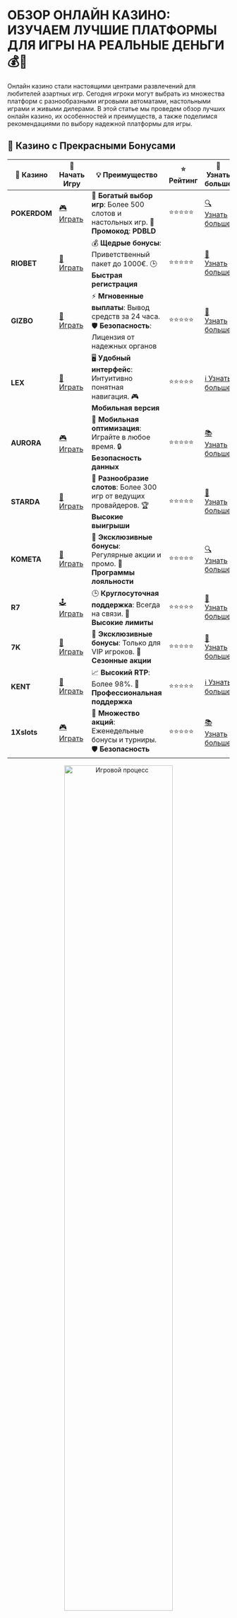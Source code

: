 # ОБЗОР ОНЛАЙН КАЗИНО: ИЗУЧАЕМ ЛУЧШИЕ ПЛАТФОРМЫ ДЛЯ ИГРЫ НА РЕАЛЬНЫЕ ДЕНЬГИ 💰🎰

Онлайн казино стали настоящими центрами развлечений для любителей азартных игр. Сегодня игроки могут выбрать из множества платформ с разнообразными игровыми автоматами, настольными играми и живыми дилерами. В этой статье мы проведем обзор лучших онлайн казино, их особенностей и преимуществ, а также поделимся рекомендациями по выбору надежной платформы для игры.

## 🌟 Казино с Прекрасными Бонусами

| 🎲 **Казино** | 🔗 **Начать Игру** | 💡 **Преимущество** | ⭐ **Рейтинг** | 🔗 **Узнать больше** |
|--------------|---------------------|---------------------|----------------|----------------------|
| **POKERDOM**  | [🎮 Играть](https://brandplay.link/4k77v2yx) | 🎉 **Богатый выбор игр**: Более 500 слотов и настольных игр. 🎁 **Промокод**: **PDBLD** | ⭐⭐⭐⭐⭐ | [🔍 Узнать больше](https://brandplay.link/4k77v2yx) |
| **RIOBET**    | [🎰 Играть](https://brandplay.link/7xBLTPyj) | 💰 **Щедрые бонусы**: Приветственный пакет до 1000€. 🕒 **Быстрая регистрация** | ⭐⭐⭐⭐⭐ | [📖 Узнать больше](https://brandplay.link/7xBLTPyj) |
| **GIZBO**     | [🎲 Играть](https://brandplay.link/bprXw4YV) | ⚡ **Мгновенные выплаты**: Вывод средств за 24 часа. 🛡️ **Безопасность**: Лицензия от надежных органов | ⭐⭐⭐⭐⭐ | [📝 Узнать больше](https://brandplay.link/bprXw4YV) |
| **LEX**       | [🤑 Играть](https://brandplay.link/zW4hdDFV) | 🖥️ **Удобный интерфейс**: Интуитивно понятная навигация. 🎮 **Мобильная версия** | ⭐⭐⭐⭐⭐ | [ℹ️ Узнать больше](https://brandplay.link/zW4hdDFV) |
| **AURORA**    | [🎮 Играть](https://10trafic-stat2.com/click/668546556bcc6313411604bd/6766/13032/subaccount) | 📱 **Мобильная оптимизация**: Играйте в любое время. 🔒 **Безопасность данных** | ⭐⭐⭐⭐⭐ | [📚 Узнать больше](https://10trafic-stat2.com/click/668546556bcc6313411604bd/6766/13032/subaccount) |
| **STARDА**    | [🎯 Играть](https://brandplay.link/fB7xwRFL) | 🎰 **Разнообразие слотов**: Более 300 игр от ведущих провайдеров. 🏆 **Высокие выигрыши** | ⭐⭐⭐⭐⭐ | [🔎 Узнать больше](https://brandplay.link/fB7xwRFL) |
| **KOMETA**    | [🎰 Играть](https://brandplay.link/8ZymQJV8) | 🎁 **Эксклюзивные бонусы**: Регулярные акции и промо. 🔄 **Программы лояльности** | ⭐⭐⭐⭐⭐ | [🔍 Узнать больше](https://brandplay.link/8ZymQJV8) |
| **R7**        | [🕹️ Играть](https://brandplay.link/bMd3Yjsw) | 🕒 **Круглосуточная поддержка**: Всегда на связи. 💸 **Высокие лимиты** | ⭐⭐⭐⭐⭐ | [📖 Узнать больше](https://brandplay.link/bMd3Yjsw) |
| **7K**        | [🎲 Играть](https://brandplay.link/BvQyFShp) | 🌟 **Эксклюзивные бонусы**: Только для VIP игроков. 🎉 **Сезонные акции** | ⭐⭐⭐⭐⭐ | [📝 Узнать больше](https://brandplay.link/BvQyFShp) |
| **KENT**      | [🤑 Играть](https://brandplay.link/Fv2WP3js) | 📈 **Высокий RTP**: Более 98%. 💼 **Профессиональная поддержка** | ⭐⭐⭐⭐⭐ | [ℹ️ Узнать больше](https://brandplay.link/Fv2WP3js) |
| **1Xslots**   | [🎮 Играть](https://brandplay.link/hSB1khtr) | 🎉 **Множество акций**: Еженедельные бонусы и турниры. 🛡️ **Безопасность** | ⭐⭐⭐⭐⭐ | [📚 Узнать больше](https://brandplay.link/hSB1khtr) |

<div align="center"> <img src="https://i.pinimg.com/originals/1d/b3/25/1db325483acbe642c6d4e6fdd73a4988.gif" alt="Игровой процесс" width="70%"> </div>
---

## 🚀 Быстрые Выигрыши и Поддержка

| 🎲 **Казино** | 🔗 **Начать Игру** | 💡 **Преимущество** | ⭐ **Рейтинг** | 🔗 **Узнать больше** |
|--------------|---------------------|---------------------|----------------|----------------------|
| **GAMA**      | [🎯 Играть](https://brandplay.link/j6NMKsDz) | 🔍 **Интуитивный интерфейс**: Легкость использования. 🏅 **Престижные турниры** | ⭐⭐⭐⭐☆ | [🔎 Узнать больше](https://brandplay.link/j6NMKsDz) |
| **ONION**     | [🎰 Играть](https://brandplay.link/zBGRVpQ9) | 🤑 **Низкие ставки**: Идеально для начинающих. 🔄 **Быстрые выводы** | ⭐⭐⭐⭐☆ | [🔍 Узнать больше](https://brandplay.link/zBGRVpQ9) |
| **ЧЕМПИОН**   | [🕹️ Играть](https://temon-gter.cfd/go/lRq?p80412p304504pcc44t17455) | 🏅 **Лояльная программа**: Награды за активность. 🎁 **Ежемесячные бонусы** | ⭐⭐⭐⭐☆ | [📖 Узнать больше](https://temon-gter.cfd/go/lRq?p80412p304504pcc44t17455) |
| **VAVADA**    | [🎲 Играть](https://vavadapartner.pro/?promo=ea5c9275-6854-4505-94fc-95ab18221945-linkb2) | 🚀 **Быстрая регистрация**: Начните играть мгновенно. 🔐 **Безопасные транзакции** | ⭐⭐⭐⭐☆ | [📝 Узнать больше](https://vavadapartner.pro/?promo=ea5c9275-6854-4505-94fc-95ab18221945-linkb2) |
| **FRIENDS**   | [🤑 Играть](https://gofriends.kim/linkb2) | 🤝 **Социальные игры**: Играйте с друзьями. 🌐 **Мультиплатформенность** | ⭐⭐⭐⭐☆ | [ℹ️ Узнать больше](https://gofriends.kim/linkb2) |
| **1WIN**      | [🎮 Играть](https://brandplay.link/smXVpBbG) | 🏆 **Спортивные ставки**: Широкий выбор видов спорта. 💵 **Высокие коэффициенты** | ⭐⭐⭐⭐☆ | [📚 Узнать больше](https://brandplay.link/smXVpBbG) |
| **DRIP**      | [🎯 Играть](https://drp-ircp01.com/c07e6a3db) | 🌐 **Инновационные игры**: Новейшие игровые технологии. 🛡️ **Высокая безопасность** | ⭐⭐⭐⭐☆ | [🔎 Узнать больше](https://drp-ircp01.com/c07e6a3db) |
| **JOYCASINO** | [🎰 Играть](https://rpc30.call2me.pro/?/ru/registration?apkpop=0&partner=p24970p3291217pc98f) | 🎁 **Приятные бонусы**: Ежедневные акции и подарки. 🕹️ **Разнообразие игр** | ⭐⭐⭐⭐☆ | [🔍 Узнать больше](https://rpc30.call2me.pro/?/ru/registration?apkpop=0&partner=p24970p3291217pc98f) |
| **PLAYFORTUNA** | [🎮 Играть](https://fortunapromo.net/alt/playfortuna/registration?0dc4a9362a71feb7e3f165fb8e766f70) | 🎉 **Регулярные акции**: Бонусы, фриспины и многое другое. 🏅 **Турниры** | ⭐⭐⭐⭐☆ | [📚 Узнать больше](https://fortunapromo.net/alt/playfortuna/registration?0dc4a9362a71feb7e3f165fb8e766f70) |
| **SYKAA**     | [🤑 Играть](https://s-two-way.com/?source=linkb2&pid=30697) | 💸 **Доступные ставки**: Идеально для новичков. 🎁 **Щедрые бонусы** | ⭐⭐⭐⭐☆ | [🔍 Узнать больше](https://s-two-way.com/?source=linkb2&pid=30697) |

<div align="center"> <img src="https://i.pinimg.com/originals/1d/b3/25/1db325483acbe642c6d4e6fdd73a4988.gif" alt="Игровой процесс" width="70%"> </div>



![Обзор онлайн казино](https://i.pinimg.com/originals/a9/29/6e/a9296ea1cf6a7c20a985e593451f0323.png)

## 1. ПОПУЛЯРНЫЕ ОНЛАЙН КАЗИНО: ЧТО ПРЕДЛАГАЮТ ЛУЧШИЕ ПЛАТФОРМЫ? 🏆

Современные онлайн казино предлагают игрокам широкий спектр услуг: от традиционных игровых автоматов до живых игр с реальными дилерами. Рассмотрим, что обычно входят в состав лучших казино, чтобы игроки могли ориентироваться при выборе платформы.

### Основные особенности хорошего онлайн казино:
- **Лицензия и безопасность:** Лицензированные казино предлагают безопасную игру и честные выплаты. 
- **Широкий выбор игр:** Лучшие казино имеют разнообразие слотов, рулеток, покера, блэкджека и других игр.
- **Бонусы и акции:** Казино с привлекательными бонусами за регистрацию, бесплатными вращениями и другими выгодными предложениями.
- **Методы вывода и пополнения:** Поддержка популярных платежных систем (банковские карты, электронные кошельки, криптовалюты).
- **Качество поддержки клиентов:** Быстрая и отзывчивая служба поддержки, доступная 24/7.

## 2. ОТЗЫВЫ ИГРОКОВ: ЧТО ГОВОРЯТ ОНЛАЙН КАЗИНО? 💬

Отзывы игроков могут рассказать многое о реальном опыте игры в онлайн казино. Игроки часто делятся своими впечатлениями о выборе казино, выводе средств и бонусных предложениях. Рассмотрим как положительные, так и отрицательные мнения о популярных онлайн казино.

### Положительные отзывы:
- **"Отличное казино! Быстрые выплаты и широкий выбор слотов. За пару месяцев выиграл несколько раз!"**
- **"Поддержка работает отлично. Всегда на связи и помогает решить любые вопросы."**
- **"Очень понравились бонусы за регистрацию. Они действительно дают шанс на крупный выигрыш."**

### Отрицательные отзывы:
- **"С выводом средств возникли проблемы. На запросы поддержка отвечала с задержкой."**
- **"Некоторые бонусы трудно отыгрывать, и требования слишком жесткие."**
- **"Платформа часто зависает, что немного расстраивает."**

## 3. КАК ВЫБРАТЬ ОНЛАЙН КАЗИНО? 🔍

При выборе онлайн казино важно учитывать несколько факторов, чтобы обеспечить себе безопасный и приятный опыт игры. Вот на что стоит обратить внимание:

### 1. **Лицензия и безопасность:** Убедитесь, что казино имеет действующую лицензию от авторитетного органа (например, MGA, UK Gambling Commission). Это гарантирует, что все игры и выплаты честны.
### 2. **Ассортимент игр:** Ищите казино с большим выбором слотов и настольных игр от известных разработчиков, таких как NetEnt, Microgaming, Play’n GO.
### 3. **Бонусы и акции:** Прочитайте условия акций и бонусов, чтобы не попасть в ловушку слишком сложных требований.
### 4. **Способы оплаты:** Убедитесь, что казино поддерживает удобные методы пополнения и вывода средств.
### 5. **Служба поддержки:** Выбирайте казино с отзывчивой поддержкой, которая оперативно решает вопросы игроков.

## 4. ПРЕИМУЩЕСТВА ОНЛАЙН КАЗИНО 💎

- **Доступность 24/7:** Играйте в любое время суток, не выходя из дома.
- **Бонусы и акции:** Получайте бонусы за регистрацию, бесплатные вращения и другие выгодные предложения.
- **Разнообразие игр:** Большой выбор слотов, рулеток, покера и других игр.
- **Прогрессивные джекпоты:** Шанс выиграть крупные суммы благодаря джекпотам, которые растут с каждым спином.
- **Удобство вывода средств:** В онлайн казино часто предлагаются быстрые и удобные способы вывода средств.

## 5. ТОП ОНЛАЙН КАЗИНО: ЛУЧШИЕ ПЛАТФОРМЫ ДЛЯ ИГРЫ НА РЕАЛЬНЫЕ ДЕНЬГИ 🌟

Среди множества онлайн казино, есть несколько платформ, которые особенно выделяются среди других. Вот список популярных казино, которые получили высокие оценки игроков.

### Лучшие онлайн казино для игры на реальные деньги:
- **Pokerdom**: Отличное казино с множеством бонусов и живыми играми.
- **Riobet**: Казино с широкой коллекцией слотов и надежной поддержкой.
- **Champions Casino**: Отличное место для любителей слотов и настольных игр.
- **7K Casino**: Платформа с уникальными бонусами и большой выбором игр.
- **1Xslots Casino**: Казино с отличной репутацией и огромным ассортиментом слотов.

## ЗАКЛЮЧЕНИЕ: КАК НАЙТИ ЛУЧШЕЕ ОНЛАЙН КАЗИНО ДЛЯ СЕБЯ? 🎯

Обзор онлайн казино показал, что важно выбирать платформы с хорошей репутацией, лицензиями и отзывчивой поддержкой. Независимо от того, какой тип игры вам нравится — слоты, рулетка или покер — существует множество онлайн казино, которые предложат вам качественные игры и безопасный процесс вывода средств.

🎯 **Совет:** Прежде чем начать играть на реальные деньги, всегда тестируйте казино в демо-режиме, чтобы понять, подходит ли оно вам.

🎉 **Желаем удачи в игре и выигрыша в вашем любимом онлайн казино!** 🍀

